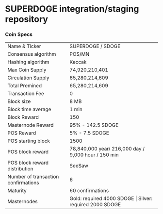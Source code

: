 SUPERDOGE integration/staging repository
=====================================



### Coin Specs

<table>
<tr><td>Name & Ticker</td><td> SUPERDOGE /  SDOGE</td></tr>
<tr><td>Consensus algorithm</td><td> POS/MN</td></tr>
<tr><td>Hashing algorithm</td><td> Keccak</td></tr>
<tr><td>Max Coin Supply</td><td> 74,920,210,401</td></tr>
<tr><td>Circulation Supply</td><td> 65,280,214,609</td></tr>
<tr><td>Total Premined</td><td> 65,280,214,609</td></tr>
<tr><td>Transaction Fee</td><td> 0</td></tr>
<tr><td>Block size</td><td> 8 MB</td></tr>
<tr><td>Block time average</td><td> 1 min</td></tr>
<tr><td>Block Reward</td><td> 150</td></tr>
<tr><td>Masternode Reward</td><td> 95% - 142.5 SDOGE</td></tr>
<tr><td>POS Reward</td><td>5% - 7.5 SDOGE</td></tr>
<tr><td>POS starting block</td><td> 1500</td></tr>
<tr><td>POS block reward</td><td> 78,840,000 year/ 216,000 day / 9,000 hour / 150 min</td></tr>
<tr><td>POS block reward distribution</td><td> SeeSaw</td></tr>
<tr><td>Number of transaction confirmations</td><td> 6</td></tr>
<tr><td>Maturity</td><td> 60 confirmations</td></tr>
<tr><td>Masternodes</td><td>Gold: required 4000 SDOGE | Silver: required 2000 SDOGE</td></tr>
</table>